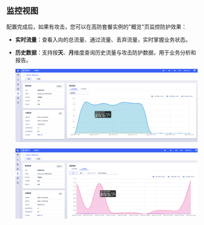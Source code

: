 ## 监控视图

配置完成后，如果有攻击，您可以在高防套餐实例的"概览"页监控防护效果：

- ​**实时流量**​：查看入向的总流量、通过流量、丢弃流量，实时掌握业务状态。

- ​**历史数据**​：支持按**天**、**月**维度查询历史流量与攻击防护数据，用于业务分析和报告。
  
  ![监控1.png](/images/uads-unlimited/jiankong1.png)
  
  ![监控2.png](/images/uads-unlimited/jiankong2.png)
